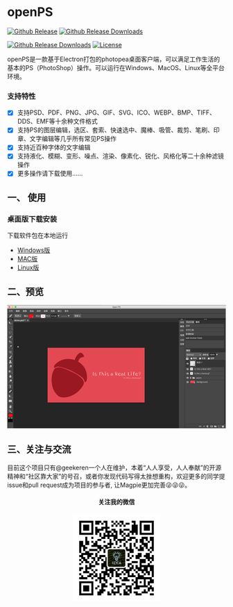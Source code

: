 # openPS

[![Github Release](https://img.shields.io/github/release/geekeren/openPS.svg)](https://github.com/geekeren/openPS/releases)
[![Github Release Downloads](https://img.shields.io/github/downloads/geekeren/openPS/total.svg)](https://github.com/geekeren/openPS/releases)

[![Github Release Downloads](https://img.shields.io/badge/Platforms-win%7Cmac%7Clinux%7Cdocker%7Cweb-red.svg)](https://github.com/geekeren/openPS/releases)
[![License](https://img.shields.io/github/license/geekeren/openPS.svg)](https://github.com/geekeren/openPS/blob/master/LICENSE)

openPS是一款基于Electron打包的photopea桌面客户端，可以满足工作生活的基本的PS（PhotoShop）操作。可以运行在Windows、MacOS、Linux等全平台环境。

### 支持特性

- [x] 支持PSD、PDF、PNG、JPG、GIF、SVG、ICO、WEBP、BMP、TIFF、DDS、EMF等十余种文件格式
- [x] 支持PS的图层编辑，选区、套索、快速选中、魔棒、吸管、裁剪、笔刷、印章、文字编辑等几乎所有常见PS操作
- [x] 支持近百种字体的文字编辑
- [x] 支持液化、模糊、变形、噪点、渲染、像素化、锐化、风格化等二十余种滤镜操作
- [x] 更多操作请下载使用……

## 一、 使用

### 桌面版下载安装

下载软件包在本地运行
- [Windows版](https://github.com/geekeren/openPS/releases)
- [MAC版](https://github.com/geekeren/openPS/releases)
- [Linux版](https://github.com/geekeren/openPS/releases)


## 二、预览
![预览](assets/image/preview.png)

## 三、关注与交流

目前这个项目只有@geekeren一个人在维护，本着“人人享受，人人奉献”的开源精神和“社区靠大家”的号召，或者你发现代码写得太挫想重构，欢迎更多的同学提issue和pull request成为项目的参与者, 让Magpie更加完善😜😜😜。

<div style="text-align:center">
<h4>关注我的微信<h4>
<img src="./assets/image/mp.jpg" width="200"/> 
</div>
